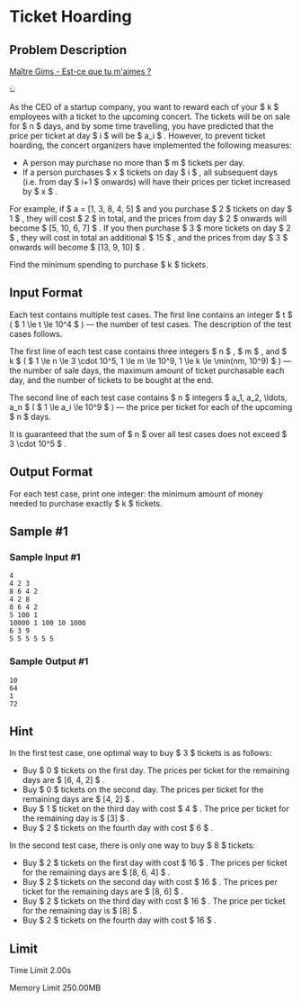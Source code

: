 # Ticket Hoarding

## Problem Description

[Maître Gims - Est-ce que tu m'aimes ?](https://youtu.be/6TpyRE_juyA)

ඞ



As the CEO of a startup company, you want to reward each of your $ k $ employees with a ticket to the upcoming concert. The tickets will be on sale for $ n $ days, and by some time travelling, you have predicted that the price per ticket at day $ i $ will be $ a_i $ . However, to prevent ticket hoarding, the concert organizers have implemented the following measures:

- A person may purchase no more than $ m $ tickets per day.
- If a person purchases $ x $ tickets on day $ i $ , all subsequent days (i.e. from day $ i+1 $ onwards) will have their prices per ticket increased by $ x $ .

For example, if $ a = [1, 3, 8, 4, 5] $ and you purchase $ 2 $ tickets on day $ 1 $ , they will cost $ 2 $ in total, and the prices from day $ 2 $ onwards will become $ [5, 10, 6, 7] $ . If you then purchase $ 3 $ more tickets on day $ 2 $ , they will cost in total an additional $ 15 $ , and the prices from day $ 3 $ onwards will become $ [13, 9, 10] $ .

Find the minimum spending to purchase $ k $ tickets.

## Input Format

Each test contains multiple test cases. The first line contains an integer $ t $ ( $ 1 \le t \le 10^4 $ ) — the number of test cases. The description of the test cases follows.

The first line of each test case contains three integers $ n $ , $ m $ , and $ k $ ( $ 1 \le n \le 3 \cdot 10^5, 1 \le m \le 10^9, 1 \le k \le \min(nm, 10^9) $ ) — the number of sale days, the maximum amount of ticket purchasable each day, and the number of tickets to be bought at the end.

The second line of each test case contains $ n $ integers $ a_1, a_2, \ldots, a_n $ ( $ 1 \le a_i \le 10^9 $ ) — the price per ticket for each of the upcoming $ n $ days.

It is guaranteed that the sum of $ n $ over all test cases does not exceed $ 3 \cdot 10^5 $ .

## Output Format

For each test case, print one integer: the minimum amount of money needed to purchase exactly $ k $ tickets.

## Sample #1

### Sample Input #1

```
4
4 2 3
8 6 4 2
4 2 8
8 6 4 2
5 100 1
10000 1 100 10 1000
6 3 9
5 5 5 5 5 5
```

### Sample Output #1

```
10
64
1
72
```

## Hint

In the first test case, one optimal way to buy $ 3 $ tickets is as follows:

- Buy $ 0 $ tickets on the first day. The prices per ticket for the remaining days are $ [6, 4, 2] $ .
- Buy $ 0 $ tickets on the second day. The prices per ticket for the remaining days are $ [4, 2] $ .
- Buy $ 1 $ ticket on the third day with cost $ 4 $ . The price per ticket for the remaining day is $ [3] $ .
- Buy $ 2 $ tickets on the fourth day with cost $ 6 $ .

In the second test case, there is only one way to buy $ 8 $ tickets:

- Buy $ 2 $ tickets on the first day with cost $ 16 $ . The prices per ticket for the remaining days are $ [8, 6, 4] $ .
- Buy $ 2 $ tickets on the second day with cost $ 16 $ . The prices per ticket for the remaining days are $ [8, 6] $ .
- Buy $ 2 $ tickets on the third day with cost $ 16 $ . The price per ticket for the remaining day is $ [8] $ .
- Buy $ 2 $ tickets on the fourth day with cost $ 16 $ .

## Limit



Time Limit
2.00s

Memory Limit
250.00MB
